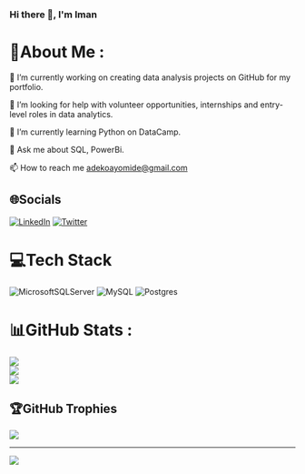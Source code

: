 ### Hi there 👋, I'm Iman

# 💫About Me :
🔭 I’m currently working on creating data analysis projects on GitHub for my portfolio.

🤝 I’m looking for help with volunteer opportunities, internships and entry-level roles in data analytics.

🌱 I’m currently learning Python on DataCamp.

💬 Ask me about SQL, PowerBi.

📫 How to reach me adekoayomide@gmail.com

## 🌐Socials
[![LinkedIn](https://img.shields.io/badge/LinkedIn-%230077B5.svg?logo=linkedin&logoColor=white)](https://linkedin.com/in/iman-adeko) [![Twitter](https://img.shields.io/badge/Twitter-%231DA1F2.svg?logo=Twitter&logoColor=white)](https://twitter.com/imanAdeko) 

# 💻Tech Stack
![MicrosoftSQLServer](https://img.shields.io/badge/Microsoft%20SQL%20Sever-CC2927?style=plastic&logo=microsoft%20sql%20server&logoColor=white) ![MySQL](https://img.shields.io/badge/mysql-%2300f.svg?style=plastic&logo=mysql&logoColor=white) ![Postgres](https://img.shields.io/badge/postgres-%23316192.svg?style=plastic&logo=postgresql&logoColor=white)
# 📊GitHub Stats :
![](https://github-readme-stats.vercel.app/api?username=imanAdeko&theme=dark&hide_border=true&include_all_commits=true&count_private=false)<br/>
![](https://github-readme-streak-stats.herokuapp.com/?user=imanAdeko&theme=dark&hide_border=true)<br/>
![](https://github-readme-stats.vercel.app/api/top-langs/?username=imanAdeko&theme=dark&hide_border=true&include_all_commits=true&count_private=false&layout=compact)

## 🏆GitHub Trophies
![](https://github-trophies.vercel.app/?username=imanAdeko&theme=darkhub&no-frame=true&no-bg=false&margin-w=4)

---
[![](https://visitcount.itsvg.in/api?id=imanAdeko&icon=5&color=12)](https://visitcount.itsvg.in)
